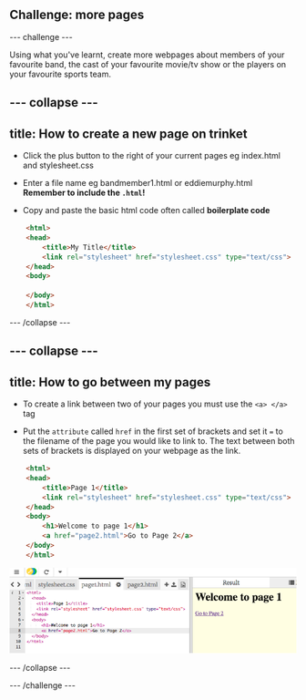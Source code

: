 ## Challenge: more pages

--- challenge ---

Using what you've learnt, create more webpages about members of your favourite band, the cast of your favourite movie/tv show or the players on your favourite sports team.

--- collapse ---
---
title: How to create a new page on trinket
---

+ Click the plus button to the right of your current pages eg index.html and stylesheet.css

+ Enter a file name eg bandmember1.html or eddiemurphy.html **Remember to include the `.html`!**

+ Copy and paste the basic html code often called **boilerplate code**

``` html
    <html>
    <head>
        <title>My Title</title>
        <link rel="stylesheet" href="stylesheet.css" type="text/css">
    </head>
    <body>
        
    </body>
    </html>
```

--- /collapse ---

--- collapse ---
---
title: How to go between my pages
---

+ To create a link between two of your pages you must use the `<a> </a>` tag

+ Put the `attribute` called `href` in the first set of brackets and set it `=` to the filename of the page you would like to link to. The text between both sets of brackets is displayed on your webpage as the link.

``` html
    <html>
    <head>
        <title>Page 1</title>
        <link rel="stylesheet" href="stylesheet.css" type="text/css">
    </head>
    <body>
        <h1>Welcome to page 1</h1>
        <a href="page2.html">Go to Page 2</a>
    </body>
    </html>
```

![Local relative link](images/localRelativeLink.png)

--- /collapse ---

--- /challenge ---